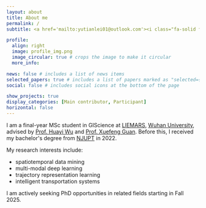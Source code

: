 ```yaml
---
layout: about
title: About me
permalink: /
subtitle: <a href='mailto:yutianlei01@outlook.com'><i class="fa-solid fa-envelope"></i></a> | <a href='https://github.com/Luciatl'><i class="fa-brands fa-github"></i></a> | <a href='https://x.com/Tiana_ov0'><i class="fa-brands fa-square-twitter"></i></a> | <a href='https://www.linkedin.com/in/yutian-lei-23161616b'><i class="fa-brands fa-linkedin"></i></a> · <a href='https://luciatl.github.io/feed.xml'><i class="fa-solid fa-square-rss"></i></a>

profile:
  align: right
  image: profile_img.png
  image_circular: true # crops the image to make it circular
  more_info: 

news: false # includes a list of news items
selected_papers: true # includes a list of papers marked as "selected={true}"
social: false # includes social icons at the bottom of the page

show_projects: true
display_categories: [Main contributor, Participant]
horizontal: false
---
```


I am a final-year MSc student in GIScience at [LIEMARS](http://www.lmars.whu.edu.cn/en/), [Wuhan University](https://en.whu.edu.cn/), advised by [Prof. Huayi Wu](https://scholar.google.com.hk/citations?user=eaEiXv8AAAAJ) and [Prof. Xuefeng Guan](https://scholar.google.co.jp/citations?user=4pmssaUAAAAJ). Before this, I received my bachelor's degree from [NJUPT](https://www.njupt.edu.cn/en/) in 2022. 

My research interests include:

- spatiotemporal data mining
- multi-modal deep learning
- trajectory representation learning
- intelligent transportation systems

I am actively seeking PhD opportunities in related fields starting in Fall 2025.